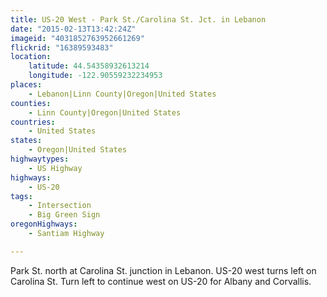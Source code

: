 ```yaml
---
title: US-20 West - Park St./Carolina St. Jct. in Lebanon
date: "2015-02-13T13:42:24Z"
imageid: "4031852763952661269"
flickrid: "16389593483"
location:
    latitude: 44.54358932613214
    longitude: -122.90559232234953
places:
    - Lebanon|Linn County|Oregon|United States
counties:
    - Linn County|Oregon|United States
countries:
    - United States
states:
    - Oregon|United States
highwaytypes:
    - US Highway
highways:
    - US-20
tags:
    - Intersection
    - Big Green Sign
oregonHighways:
    - Santiam Highway

---
```

Park St. north at Carolina St. junction in Lebanon.  US-20 west turns left on Carolina St.  Turn left to continue west on US-20 for Albany and Corvallis.